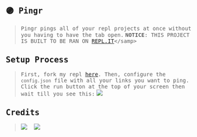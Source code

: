 <h2>
<samp>🟣 Pingr</samp>
</h2>
</div>

> <samp>Pingr pings all of your repl projects at once without you having to have the tab open.</samp>
> <samp>__NOTICE__: THIS PROJECT IS BUILT TO BE RAN ON [REPL.IT]((https://replit.com/~))</samp>
>
## <samp>Setup Process</samp>
> <samp>First, fork my repl [here](https://replit.com/@5XI/pingr?v=1). Then, configure the `config.json` file with all your links you want to ping. Click the run button at the top of your screen then wait till you see this:</samp>
> <img src="https://i.imgur.com/aiBimPk.png">

## <samp>Credits</samp>
> ![](https://images.weserv.nl/?url=avatars.githubusercontent.com/u/107909977?v=4&h=50&w=50&fit=cover&mask=circle&maxage=7d) 　![](https://images.weserv.nl/?url=https://storage.googleapis.com/replit/images/1603234859817_7bd2b9303a62b864e9881d1abfdec5e0.png?v=4&h=50&w=50&fit=cover&mask=circle&maxage=7d)
